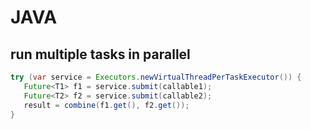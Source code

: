 # JAVA

## run multiple tasks in parallel
```java
try (var service = Executors.newVirtualThreadPerTaskExecutor()) {
   Future<T1> f1 = service.submit(callable1);
   Future<T2> f2 = service.submit(callable2);
   result = combine(f1.get(), f2.get());
}
```
